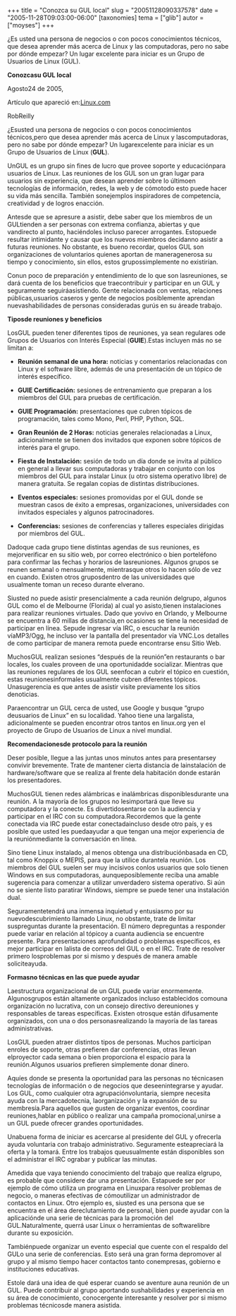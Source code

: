 +++
title = "Conozca su GUL local"
slug = "20051128090337578"
date = "2005-11-28T09:03:00-06:00"
[taxonomies]
tema = ["glib"]
autor = ["moyses"]
+++

¿Es usted una persona de negocios o con pocos conocimientos técnicos,
que desea aprender más acerca de Linux y las computadoras, pero no sabe
por dónde empezar? Un lugar excelente para iniciar es un Grupo de
Usuarios de Linux (GUL).

<!-- more -->
**Conozcasu GUL local**

Agosto24 de 2005,

Artículo que apareció
en:[Linux.com](http://community.linux.com/article.pl?sid=05/08/15/1541237&tid=52)

RobReilly

¿Esusted una persona de negocios o con pocos conocimientos técnicos,pero
que desea aprender más acerca de Linux y lascomputadoras, pero no sabe
por dónde empezar? Un lugarexcelente para iniciar es un Grupo de
Usuarios de Linux (**GUL**).

UnGUL es un grupo sin fines de lucro que provee soporte y educaciónpara
usuarios de Linux. Las reuniones de los GUL son un gran lugar para
usuarios sin experiencia, que desean aprender sobre lo últimoen
tecnologías de información, redes, la web y de cómotodo esto puede hacer
su vida más sencilla. También sonejemplos inspiradores de competencia,
creatividad y de logros enacción.

Antesde que se apresure a asistir, debe saber que los miembros de un
GULtienden a ser personas con extrema confianza, abiertas y que
vandirecto al punto, haciéndoles incluso parecer arrogantes. Estopuede
resultar intimidante y causar que los nuevos miembros decidanno asistir
a futuras reuniones. No obstante, es bueno recordar, quelos GUL son
organizaciones de voluntarios quienes aportan de maneragenerosa su
tiempo y conocimiento, sin ellos, estos grupossimplemente no existirían.

Conun poco de preparación y entendimiento de lo que son lasreuniones, se
dará cuenta de los beneficios que traecontribuir y participar en un GUL
y seguramente seguiráasistiendo. Gente relacionada con ventas,
relaciones públicas,usuarios caseros y gente de negocios posiblemente
aprendan nuevashabilidades de personas consideradas gurús en su áreade
trabajo.

**Tiposde reuniones y beneficios**

LosGUL pueden tener diferentes tipos de reuniones, ya sean regulares ode
Grupos de Usuarios con Interés Especial (**GUIE**).Estas incluyen más no
se limitan a:

- **Reunión semanal de una hora:** noticias y comentarios relacionadas
    con Linux y el software libre, además de una presentación de un
    tópico de interés específico.

- **GUIE Certificación:** sesiones de entrenamiento que preparan a los
    miembros del GUL para pruebas de certificación.

- **GUIE Programación:** presentaciones que cubren tópicos de
    programación, tales como Mono, Perl, PHP, Python, SQL.

- **Gran Reunión de 2 Horas:** noticias generales relacionadas a
    Linux, adicionalmente se tienen dos invitados que exponen sobre
    tópicos de interés para el grupo.

- **Fiesta de Instalación:** sesión de todo un día donde se invita al
    público en general a llevar sus computadoras y trabajar en conjunto
    con los miembros del GUL para instalar Linux (u otro sistema
    operativo libre) de manera gratuita. Se regalan copias de distintas
    distribuciones.

- **Eventos especiales:** sesiones promovidas por el GUL donde se
    muestran casos de éxito a empresas, organizaciones, universidades
    con invitados especiales y algunos patrocinadores.

- **Conferencias:** sesiones de conferencias y talleres especiales
    dirigidas por miembros del GUL.

Dadoque cada grupo tiene distintas agendas de sus reuniones, es
mejorverificar en su sitio web, por correo electrónico o bien
porteléfono para confirmar las fechas y horarios de lasreuniones.
Algunos grupos se reunen semanal o mensualmente, mientrasque otros lo
hacen sólo de vez en cuando. Existen otros gruposdentro de las
universidades que usualmente toman un receso durante elverano.

Siusted no puede asistir presencialmente a cada reunión delgrupo,
algunos GUL como el de Melbourne (Florida) al cual yo asisto,tienen
instalaciones para realizar reuniones virtuales. Dado que yovivo en
Orlando, y Melbourne se encuentra a 60 millas de distancia,en ocasiones
se tiene la necesidad de participar en línea. Sepude ingresar vía IRC, o
escuchar la reunión víaMP3/Ogg, he incluso ver la pantalla del
presentador vía VNC.Los detalles de como participar de manera remota
puede encontrarse ensu Sitio Web.

MuchosGUL realizan sesiones “después de la reunión”en restaurants o bar
locales, los cuales proveen de una oportunidadde socializar. Mientras
que las reuniones regulares de los GUL seenfocan a cubrir el tópico en
cuestión, estas reunionesinformales usualmente cubren diferentes
tópicos. Unasugerencia es que antes de asistir visite previamente los
sitios denoticias.

Paraencontrar un GUL cerca de usted, use Google y busque “grupo
deusuarios de Linux” en su localidad. Yahoo tiene una largalista,
adicionalmente se pueden encontrar otros tantos en linux.org yen el
proyecto de Grupo de Usuarios de Linux a nivel mundial.

**Recomendacionesde protocolo para la reunión**

Deser posible, llegue a las juntas unos minutos antes para presentarsey
convivir brevemente. Trate de mantener cierta distancia de lainstalación
de hardware/software que se realiza al frente dela habitación donde
estarán los presentadores.

MuchosGUL tienen redes alámbricas e inalámbricas disponiblesdurante una
reunión. A la mayoría de los grupos no lesimportará que lleve su
computadora y la conecte. Es divertidosentarse con la audiencia y
participar en el IRC con su computadora.Recordemos que la gente
conectada via IRC puede estar conectadaincluso desde otro país, y es
posible que usted les puedaayudar a que tengan una mejor experiencia de
la reuniónmediante la conversación en línea.

Sino tiene Linux instalado, al menos obtenga una distribuciónbasada en
CD, tal como Knoppix o MEPIS, para que la utilice durantela reunión. Los
miembros del GUL suelen ser muy incisivos conlos usuarios que solo
tienen Windows en sus computadoras, aunqueposiblemente reciba una amable
sugerencia para comenzar a utilizar unverdadero sistema operativo. Si
aún no se siente listo paratirar Windows, siempre se puede tener una
instalación dual.

Seguramentetendrá una inmensa inquietud y entusiasmo por su
nuevodescubrimiento llamado Linux, no obstante, trate de limitar
suspreguntas durante la presentación. El número depreguntas a responder
puede variar en relación al tópicoy a cuanta audiencia se encuentre
presente. Para presentaciones aprofundidad o problemas específicos, es
mejor participar en lalista de correos del GUL o en el IRC. Trate de
resolver primero losproblemas por si mismo y después de manera amable
soliciteayuda.

**Formasno técnicas en las que puede ayudar**

Laestructura organizacional de un GUL puede variar enormemente.
Algunosgrupos están altamente organizados incluso establecidos comouna
organización no lucrativa, con un consejo directivo dereuniones y
responsables de tareas específicas. Existen otrosque están difusamente
organizados, con una o dos personasrealizando la mayoría de las tareas
administrativas.

LosGUL pueden atraer distintos tipos de personas. Muchos participan
enroles de soporte, otras prefieren dar conferencias, otras llevan
elproyector cada semana o bien proporciona el espacio para la
reunión.Algunos usuarios prefieren simplemente donar dinero.

Aquíes donde se presenta la oportunidad para las personas no técnicasen
tecnologías de información o de negocios que deseenintegrarse y ayudar.
Los GUL, como cualquier otra agrupaciónvoluntaria, siempre necesita
ayuda con la mercadotecnia, laorganización y la expansión de su
membresía.Para aquellos que gusten de organizar eventos, coordinar
reuniones,hablar en público o realizar una campaña promocional,unirse a
un GUL puede ofrecer grandes oportunidades.

Unabuena forma de iniciar es acercarse al presidente del GUL y ofrecerla
ayuda voluntaria con trabajo administrativo. Seguramente esteapreciará
la oferta y la tomará. Entre los trabajos queusualmente están
disponibles son el administrar el IRC ograbar y publicar las minutas.

Amedida que vaya teniendo conocimiento del trabajo que realiza elgrupo,
es probable que considere dar una presentación. Estapuede ser por
ejemplo de cómo utiliza un programa en Linuxpara resolver problemas de
negocio, o maneras efectivas de cómoutilizar un administrador de
contactos en Linux. Otro ejemplo es, siusted es una persona que se
encuentra en el área dereclutamiento de personal, bien puede ayudar con
la aplicaciónde una serie de técnicas para la promoción del
GUL.Naturalmente, querrá usar Linux o herramientas de softwarelibre
durante su exposición.

Tambiénpuede organizar un evento especial que cuente con el respaldo del
GULo una serie de conferencias. Esto será una gran forma depromover al
grupo y al mismo tiempo hacer contactos tanto conempresas, gobierno e
instituciones educativas.

Estole dará una idea de qué esperar cuando se aventure auna reunión de
un GUL. Puede contribuir al grupo aportando sushabilidades y experiencia
en su área de conocimiento, conocergente interesante y resolver por si
mismo problemas técnicosde manera asistida.
